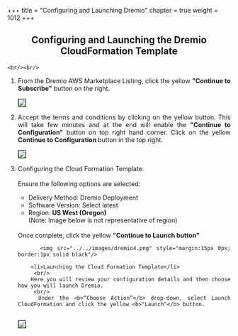 +++
title = "Configuring and Launching  Dremio"
chapter = true
weight = 1012
+++

<div style="text-align: justify">
    <center><h2>Configuring and Launching the Dremio CloudFormation Template</h2></center>

    
    <br/><br/>
    
   <ol>
        <li>From the Dremio AWS Marketplace Listing, click the yellow <b>"Continue to Subscribe"</b> button on the right.</li>
         <img src="../../images/dremio3.png" style="margin:15px 0px; border:1px solid black"/>
        <li> Accept the terms and conditions by clicking on the yellow button. This will take few minutes and at the end will enable the <b>"Continue to Configuration"</b> button on top right hand corner. Click on the yellow  <b>Continue to Configuration </b> button in the top right. </li>
       <img src="../../images/dremio3yellow.png" style="margin:15px 0px; border:1px solid black"/>
        <li> Configuring the Cloud Formation Template. </li>
        <br/>
        Ensure the following options are selected:
         <br/>
         <ul>
        <li>Delivery Method: Dremio Deployment</li>
        <li>Software Version: Select latest</li>
        <li>Region: <b>US West (Oregon)</b></li>(Note: Image below is not representative of region)
        </ul>
        <br/>
        Once complete, click the yellow <b>"Continue to Launch button"</b>

         <img src="../../images/dremio4.png" style="margin:15px 0px; border:1px solid black"/>

        <li>Launching the Cloud Formation Template</li>
         <br/>
        Here you will review your configuration details and then choose how you will launch Dremio.  
         <br/>
        Under the <b>“Choose Action”</b> drop-down, select Launch CloudFormation and click the yellow <b>"Launch"</b> button. 

<img src="../../images/dremio5.png" style="margin:15px 0px; border:1px solid black"/>

   </ol>

   
</div>
